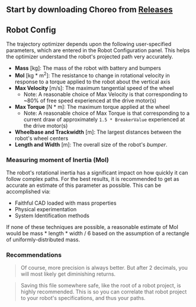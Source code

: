 ## Start by downloading Choreo from **[Releases](https://github.com/SleipnirGroup/Choreo/releases)**

## Robot Config

The trajectory optimizer depends upon the following user-specified parameters, which are entered in the Robot Configuration panel. This helps the optimizer understand the robot's projected path very accurately.

- **Mass** [kg]: The mass of the robot with battery and bumpers
- **MoI** [kg * m<sup>2</sup>]: The resistance to change in rotational velocity in response to a torque applied to the robot about the vertical axis
- **Max Velocity** [m/s]: The maximum tangential speed of the wheel
    - Note: A reasonable choice of Max Velocity is that corresponding to ~80% of free speed experienced at the drive motor(s)
- **Max Torque** [N * m]: The maximum torque applied at the wheel
    - Note: A reasonable choice of Max Torque is that corresponding to a current draw of approximately `1.5 * BreakerValue` experienced at the drive motor(s)
- **Wheelbase and Trackwidth** [m]: The largest distances between the robot's wheel centers
- **Length and Width** [m]: The overall size of the robot's *bumper*.

### Measuring moment of Inertia (MoI)
The robot's rotational inertia has a significant impact on how quickly it can follow complex paths. For the best results, it is recommended to get as accurate an estimate of this parameter as possible. This can be accomplished via:

- Faithful CAD loaded with mass properties
- Physical experimentation
- System Identification methods

If none of these techniques are possible, a reasonable estimate of MoI would be mass * length * width / 6 based on the assumption of a rectangle of uniformly-distributed mass.


### Recommendations

> Of course, more precision is always better. But after 2 decimals, you will most likely get diminishing returns.

> Saving this file somewhere safe, like the root of a robot project, is highly recommended. This is so you can correlate that robot project to your robot's specifications, and thus your paths.

